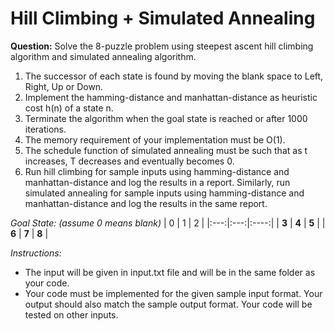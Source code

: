 # Hill Climbing + Simulated Annealing

**Question:** Solve the 8-puzzle problem using steepest ascent hill climbing algorithm and
simulated annealing algorithm.
1. The successor of each state is found by moving the blank space to Left, Right, Up or Down.
2. Implement the hamming-distance and manhattan-distance as heuristic cost h(n) of a state n.
3. Terminate the algorithm when the goal state is reached or after 1000 iterations.
4. The memory requirement of your implementation must be O(1).
5. The schedule function of simulated annealing must be such that as t increases, T decreases and eventually becomes 0.
6. Run hill climbing for sample inputs using hamming-distance and manhattan-distance and log the results in a report. Similarly, run simulated annealing for sample inputs using hamming-distance and manhattan-distance and log the results in the same report.  

  
*Goal State: (assume 0 means blank)*
| 0 | 1 | 2 |
|:---:|:---:|:----:|
| **3** | **4** | **5** |
| **6** | **7** | **8** |
  
    
*Instructions:*
- The input will be given in input.txt file and will be in the same folder as your code.
- Your code must be implemented for the given sample input format. Your output should also match the sample output format. Your code will be tested on other inputs.